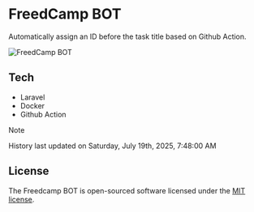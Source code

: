# FreedCamp BOT

Automatically assign an ID before the task title based on Github Action.

![FreedCamp BOT](https://repository-images.githubusercontent.com/737932867/7d34798b-2680-471c-b089-a78a718d3d6a)

## Tech

- Laravel
- Docker
- Github Action

> [!NOTE]  
> History last updated on Saturday, July 19th, 2025, 7:48:00 AM

## License

The Freedcamp BOT is open-sourced software licensed under the [MIT license](https://opensource.org/licenses/MIT).
